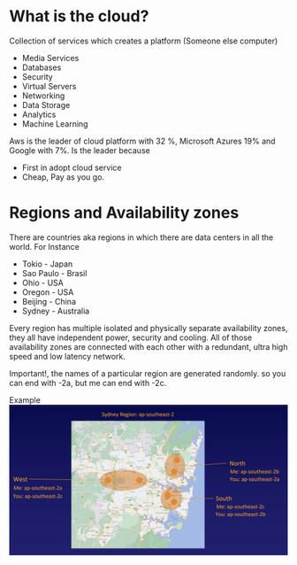 # What is the cloud?
Collection of services which creates a platform (Someone else computer)
- Media Services
- Databases
- Security
- Virtual Servers
- Networking
- Data Storage
- Analytics 
- Machine Learning

Aws is the leader of cloud platform with 32 %, Microsoft Azures 19% and Google with 7%. Is the leader because
- First in adopt cloud service
- Cheap, Pay as you go.

# Regions and Availability zones

There are countries aka regions in which there are data centers in all the world. For Instance
- Tokio - Japan
- Sao Paulo - Brasil
- Ohio - USA
- Oregon - USA
- Beijing - China
- Sydney - Australia 

Every region has multiple isolated and physically separate availability zones, they all have independent power, security and cooling. All of those availability zones are connected with each other with a redundant, ultra high speed and low latency network.

Important!, the names of a particular region are generated randomly. so you can end with -2a, but me can end with -2c.

Example
![Sydney Availability Zone](./images/sydney-availability-zones.png)
